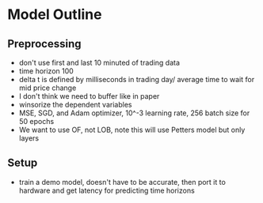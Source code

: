 # Model Outline

## Preprocessing
- don't use first and last 10 minuted of trading data
- time horizon 100
- delta t is defined by milliseconds in trading day/ average time to wait for mid price change
- I don't think we need to buffer like in paper
- winsorize the dependent variables
- MSE, SGD, and Adam optimizer, 10^-3 learning rate, 256 batch size for 50 epochs
- We want to use OF, not LOB, note this will use Petters model but only layers 

## Setup
- train a demo model, doesn't have to be accurate, then port it to hardware and get latency for predicting time horizons